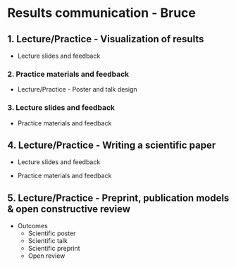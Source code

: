 # Results communication - Bruce

## 1. Lecture/Practice - Visualization of results

- Lecture slides and feedback

### 2. Practice materials and feedback

- Lecture/Practice - Poster and talk design

### 3. Lecture slides and feedback

- Practice materials and feedback

## 4. Lecture/Practice - Writing a scientific paper

- Lecture slides and feedback

- Practice materials and feedback

## 5. Lecture/Practice - Preprint, publication models & open constructive review

- Outcomes
  - Scientific poster
  - Scientific talk
  - Scientific preprint
  - Open review
